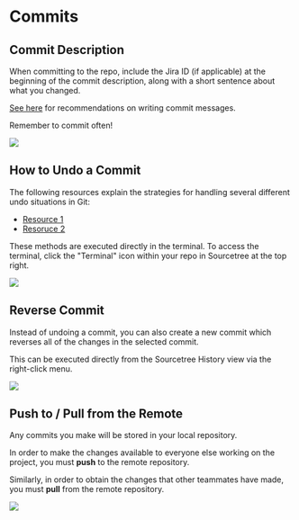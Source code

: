 # Commits
## Commit Description

When committing to the repo, include the Jira ID (if applicable) at the beginning of the commit description, along with a short sentence about what you changed. 

[See here](https://www.conventionalcommits.org/en/v1.0.0/) for recommendations on writing commit messages.

Remember to commit often!

![](img%5CVersion%20Control25.png)

## How to Undo a Commit

The following resources explain the strategies for handling several different undo situations in Git:

* [Resource 1](https://dangitgit.com/)
* [Resoruce 2](https://www.atlassian.com/git/tutorials/undoing-changes)

These methods are executed directly in the terminal. To access the terminal, click the "Terminal" icon within your repo in Sourcetree at the top right.

![](img%5CVersion%20Control27.png)

## Reverse Commit

Instead of undoing a commit, you can also create a new commit which reverses all of the changes in the selected commit.

This can be executed directly from the Sourcetree History view via the right-click menu.

![](img%5CVersion%20Control29.png)

## Push to / Pull from the Remote

Any commits you make will be stored in your local repository.

In order to make the changes available to everyone else working on the project, you must  __push__  to the remote repository.

Similarly, in order to obtain the changes that other teammates have made, you must  __pull__  from the remote repository.

![](img%5CVersion%20Control30.png)
